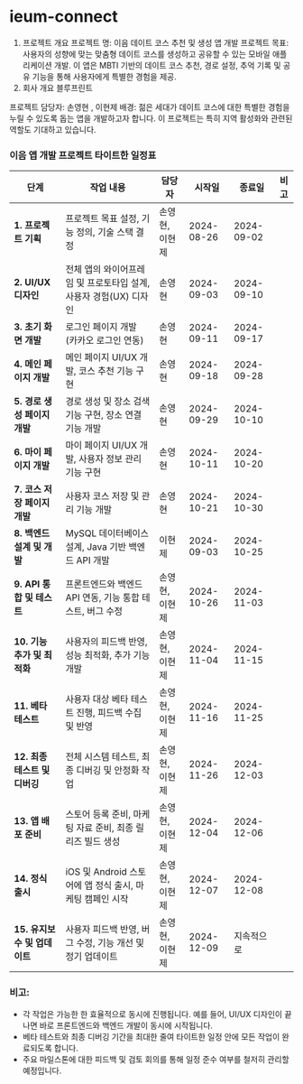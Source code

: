 # ieum-connect

1. 프로젝트 개요
프로젝트 명: 이음 데이트 코스 추천 및 생성 앱 개발
프로젝트 목표: 사용자의 성향에 맞는 맞춤형 데이트 코스를 생성하고 공유할 수 있는 모바일 애플리케이션 개발. 이 앱은 MBTI 기반의 데이트 코스 추천, 경로 설정, 추억 기록 및 공유 기능을 통해 사용자에게 특별한 경험을 제공.
2. 회사 개요
블루프린트



프로젝트 담당자: 손영현 , 이현제
배경: 젊은 세대가 데이트 코스에 대한 특별한 경험을 누릴 수 있도록 돕는 앱을 개발하고자 합니다. 이 프로젝트는 특히 지역 활성화와 관련된 역할도 기대하고 있습니다.

### **이음 앱 개발 프로젝트 타이트한 일정표**

| **단계**               | **작업 내용**                                                   | **담당자**  | **시작일**  | **종료일**  | **비고** |
|----------------------|------------------------------------------------------------|-------------|-------------|-------------|----------|
| **1. 프로젝트 기획**      | 프로젝트 목표 설정, 기능 정의, 기술 스택 결정                           | 손영현, 이현제 | 2024-08-26  | 2024-09-02  |         |
| **2. UI/UX 디자인**     | 전체 앱의 와이어프레임 및 프로토타입 설계, 사용자 경험(UX) 디자인               | 손영현        | 2024-09-03  | 2024-09-10  |         |
| **3. 초기 화면 개발**    | 로그인 페이지 개발 (카카오 로그인 연동)                                   | 손영현        | 2024-09-11  | 2024-09-17  |         |
| **4. 메인 페이지 개발**  | 메인 페이지 UI/UX 개발, 코스 추천 기능 구현                               | 손영현        | 2024-09-18  | 2024-09-28  |         |
| **5. 경로 생성 페이지 개발** | 경로 생성 및 장소 검색 기능 구현, 장소 연결 기능 개발                          | 손영현        | 2024-09-29  | 2024-10-10  |         |
| **6. 마이 페이지 개발**  | 마이 페이지 UI/UX 개발, 사용자 정보 관리 기능 구현                           | 손영현        | 2024-10-11  | 2024-10-20  |         |
| **7. 코스 저장 페이지 개발** | 사용자 코스 저장 및 관리 기능 개발                                      | 손영현        | 2024-10-21  | 2024-10-30  |         |
| **8. 백엔드 설계 및 개발** | MySQL 데이터베이스 설계, Java 기반 백엔드 API 개발                       | 이현제        | 2024-09-03  | 2024-10-25  |         |
| **9. API 통합 및 테스트** | 프론트엔드와 백엔드 API 연동, 기능 통합 테스트, 버그 수정                     | 손영현, 이현제 | 2024-10-26  | 2024-11-03  |         |
| **10. 기능 추가 및 최적화** | 사용자의 피드백 반영, 성능 최적화, 추가 기능 개발                            | 손영현, 이현제 | 2024-11-04  | 2024-11-15  |         |
| **11. 베타 테스트**        | 사용자 대상 베타 테스트 진행, 피드백 수집 및 반영                             | 손영현, 이현제 | 2024-11-16  | 2024-11-25  |         |
| **12. 최종 테스트 및 디버깅** | 전체 시스템 테스트, 최종 디버깅 및 안정화 작업                                | 손영현, 이현제 | 2024-11-26  | 2024-12-03  |         |
| **13. 앱 배포 준비**      | 스토어 등록 준비, 마케팅 자료 준비, 최종 릴리즈 빌드 생성                      | 손영현, 이현제 | 2024-12-04  | 2024-12-06  |         |
| **14. 정식 출시**        | iOS 및 Android 스토어에 앱 정식 출시, 마케팅 캠페인 시작                    | 손영현, 이현제 | 2024-12-07  | 2024-12-08  |         |
| **15. 유지보수 및 업데이트** | 사용자 피드백 반영, 버그 수정, 기능 개선 및 정기 업데이트                       | 손영현, 이현제 | 2024-12-09  | 지속적으로 |         |

### **비고:**
- 각 작업은 가능한 한 효율적으로 동시에 진행됩니다. 예를 들어, UI/UX 디자인이 끝나면 바로 프론트엔드와 백엔드 개발이 동시에 시작됩니다.
- 베타 테스트와 최종 디버깅 기간을 최대한 줄여 타이트한 일정 안에 모든 작업이 완료되도록 합니다.
- 주요 마일스톤에 대한 피드백 및 검토 회의를 통해 일정 준수 여부를 철저히 관리할 예정입니다.

